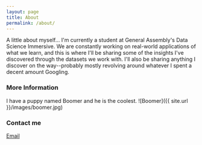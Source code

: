 ```yaml
---
layout: page
title: About
permalink: /about/
---
```


A little about myself... I'm currently a student at General Assembly's Data Science Immersive. We are constantly working on real-world applications of what we learn, and this is where I'll be sharing some of the insights I've discovered through the datasets we work with. I'll also be sharing anything I discover on the way--probably mostly revolving around whatever I spent a decent amount Googling.

### More Information

I have a puppy named Boomer and he is the coolest.
![Boomer]({{ site.url }}/images/boomer.jpg)
### Contact me

[Email](mailto:doylejma@gmail.com)
